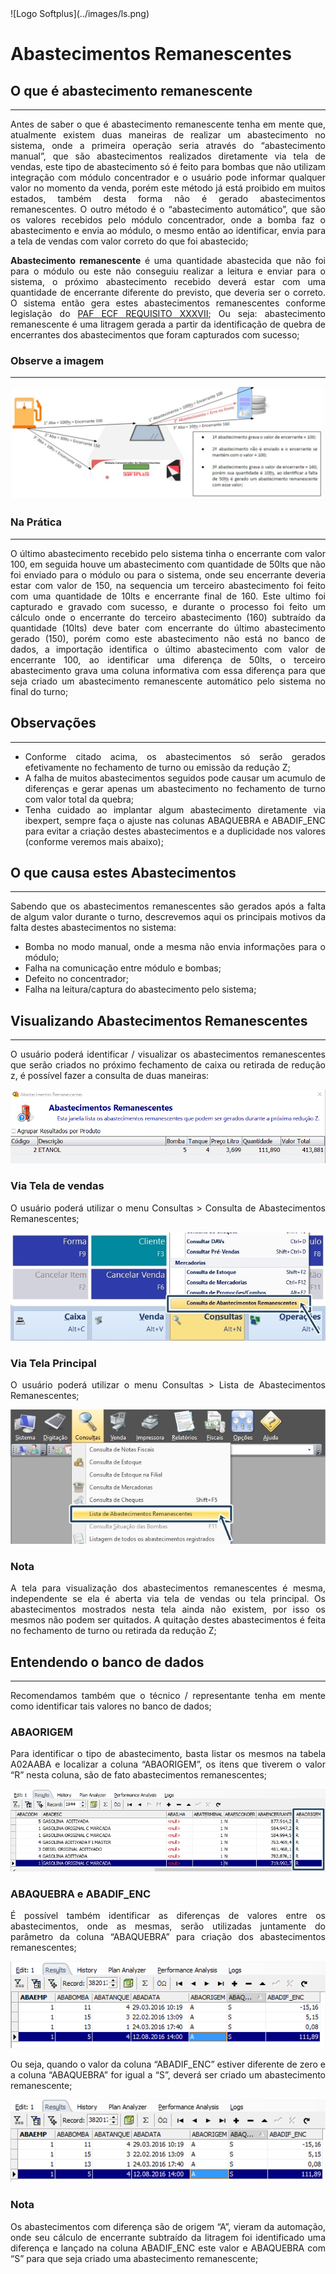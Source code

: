 <div style="text-align:justify;">
![Logo Softplus](../images/ls.png)

# Abastecimentos Remanescentes

## O que é abastecimento remanescente
***
Antes de saber o que é abastecimento remanescente tenha em mente que, atualmente existem duas maneiras de realizar um abastecimento no sistema, onde a primeira operação seria através do “abastecimento manual”, que são abastecimentos realizados diretamente via tela de vendas, este tipo de abastecimento só é feito para bombas que não utilizam integração com módulo concentrador e o usuário pode informar qualquer valor no momento da venda, porém este método já está proibido em muitos estados, também desta forma não é gerado abastecimentos remanescentes. O outro método é o “abastecimento automático”, que são os valores recebidos pelo módulo concentrador, onde a bomba faz o abastecimento e envia ao módulo, o mesmo então ao identificar, envia para a tela de vendas com valor correto do que foi abastecido;

**Abastecimento remanescente** é uma quantidade abastecida que não foi para o módulo ou este não conseguiu realizar a leitura e enviar para o sistema, o próximo abastecimento recebido deverá estar com uma quantidade de encerrante diferente do previsto, que deveria ser o correto. O sistema então gera estes abastecimentos remanescentes conforme legislação do <a href="https://www.confaz.fazenda.gov.br/legislacao/atos/2015/ac023_15" target="_new">PAF ECF REQUISITO XXXVII</a>; Ou seja: abastecimento remanescente é uma litragem gerada a partir da identificação de quebra de encerrantes dos abastecimentos que foram capturados com sucesso;

### Observe a imagem
***
![Funcionamento dos Abastecimentos](../images/AbastecimentoRemanescente/1.jpg)

### Na Prática
***
O último abastecimento recebido pelo sistema tinha o encerrante com valor 100, em seguida houve um abastecimento com quantidade de 50lts que não foi enviado para o módulo ou para o sistema, onde seu encerrante deveria estar com valor de 150, na sequencia um terceiro abastecimento foi feito com uma quantidade de 10lts e encerrante final de 160. Este ultimo foi capturado e gravado com sucesso, e durante o processo foi feito um cálculo onde o encerrante do terceiro abastecimento (160) subtraído da quantidade (10lts) deve bater com encerrante do último abastecimento gerado (150), porém como este abastecimento não está no banco de dados, a importação identifica o último abastecimento com valor de encerrante 100, ao identificar uma diferença de 50lts, o terceiro abastecimento grava uma coluna informativa com essa diferença para que seja criado um abastecimento remanescente automático pelo sistema no final do turno;

## Observações
***
* Conforme citado acima, os abastecimentos só serão gerados efetivamente no fechamento de turno ou emissão da redução Z;
* A falha de muitos abastecimentos seguidos pode causar um acumulo de diferenças e gerar apenas um abastecimento no fechamento de turno com valor total da quebra;
* Tenha cuidado ao implantar algum abastecimento diretamente via ibexpert, sempre faça o ajuste nas colunas ABAQUEBRA  e ABADIF_ENC para evitar a criação destes abastecimentos e a duplicidade nos valores (conforme veremos mais abaixo);

## O que causa estes Abastecimentos
***
Sabendo que os abastecimentos remanescentes são gerados após a falta de algum valor durante o turno, descrevemos aqui os principais motivos da falta destes abastecimentos no sistema:
* Bomba no modo manual, onde a mesma não envia informações para o módulo;
* Falha na comunicação entre módulo e bombas;
* Defeito no concentrador;
* Falha na leitura/captura do abastecimento pelo sistema;

## Visualizando Abastecimentos Remanescentes
***
O usuário poderá identificar / visualizar os abastecimentos remanescentes que serão criados no próximo fechamento de caixa ou retirada de redução z, é possível fazer a consulta de duas maneiras:

![Abastecimentos Remanescentes](../images/AbastecimentoRemanescente/2.png)

### Via Tela de vendas
O usuário poderá utilizar o menu Consultas > Consulta de Abastecimentos Remanescentes;

![Abastecimentos Remanescentes](../images/AbastecimentoRemanescente/3.jpg)

### Via Tela Principal
O usuário poderá utilizar o menu Consultas > Lista de Abastecimentos Remanescentes;

![Abastecimentos Remanescentes](../images/AbastecimentoRemanescente/4.jpg)

### Nota
A tela para visualização dos abastecimentos remanescentes é mesma, independente se ela é aberta via tela de vendas ou tela principal. Os abastecimentos mostrados nesta tela ainda não existem, por isso os mesmos não podem ser quitados. A quitação destes abastecimentos é feita no fechamento de turno ou retirada da redução Z;

## Entendendo o banco de dados
***
Recomendamos também que o técnico / representante tenha em mente como identificar tais valores no banco de dados;

### ABAORIGEM
Para identificar o tipo de abastecimento, basta listar os mesmos na tabela A02AABA e localizar a coluna “ABAORIGEM”, os itens que tiverem o valor “R” nesta coluna, são de fato abastecimentos remanescentes;

![Abastecimentos Remanescentes](../images/AbastecimentoRemanescente/5.jpg)

### ABAQUEBRA e ABADIF_ENC
É possível também identificar as diferenças de valores entre os abastecimentos, onde as mesmas, serão utilizadas juntamente do parâmetro da coluna “ABAQUEBRA” para criação dos abastecimentos remanescentes;

![Abastecimentos Remanescentes](../images/AbastecimentoRemanescente/6.png)

Ou seja, quando o valor da coluna “ABADIF_ENC” estiver diferente de zero e a coluna “ABAQUEBRA” for igual a “S”, deverá ser criado um abastecimento remanescente;

![Abastecimentos Remanescentes](../images/AbastecimentoRemanescente/7.jpg)

### Nota
Os abastecimentos com diferença são de origem “A”, vieram da automação, onde seu cálculo de encerrante subtraído da litragem foi identificado uma diferença e lançado na coluna ABADIF_ENC este valor e ABAQUEBRA com “S” para que seja criado uma abastecimento remanescente;